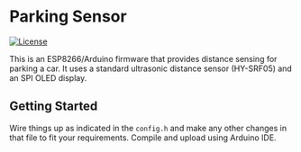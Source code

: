 # Parking Sensor

[![License](https://img.shields.io/github/license/calvinmclean/parking-sensor)](https://github.com/calvinmclean/parking-sensor/blob/main/LICENSE)

This is an ESP8266/Arduino firmware that provides distance sensing for parking a car. It uses a standard ultrasonic distance sensor (HY-SRF05) and an SPI OLED display.

## Getting Started
Wire things up as indicated in the `config.h` and make any other changes in that file to fit your requirements. Compile and upload using Arduino IDE.
